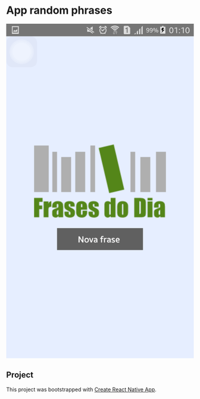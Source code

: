 # App random phrases

![Example](./imgs/random-phrases.png)

## Project

This project was bootstrapped with [Create React Native App](https://github.com/react-community/create-react-native-app).